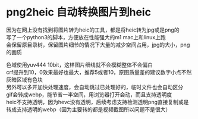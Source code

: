 # png2heic 自动转换图片到heic
因为在网上没有找到将图片转为heic的工具，都是将heic转为jpg或是png的  
写了一个python3的脚本，方便放在性能强大的m1 mac上和linux上跑  
会保留原目录树，保留图片细节的情况下大量的减少空间占用，jpg的大小，png的画质

色域使用yuv444 10bit，这样图片细线就不会模糊整体不会偏白  
crf提升到10，0效果最好也最大，推荐5或者10，原图质量差的建议数字小点不然灰暗区域有色块  
另外可以多开加快处理速度，会自动跳过已处理好的，临时文件也会自动区分  
gif会转成webp，能节省一半空间，用浏览器打开会动，而且支持透明度  
heic不支持透明，因为hevc没有透明，后续考虑支持检测透明png直接复制或是转成支持透明的webp（因为主要转的都是视频截图所以问题不是很大）
